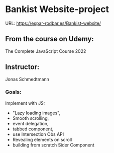 # Bankist Website-project
URL: https://espar-rodbar.es/Bankist-website/

## From the course on Udemy:

The Complete JavaScript Course 2022

## Instructor:

Jonas Schmedtmann

### Goals:

Implement with JS:

- "Lazy loading images",
- Smooth scrolling,
- event delegation,
- tabbed component,
- use Intersection Obs API
- Revealing elements on scroll
- building from scratch Sider Component

